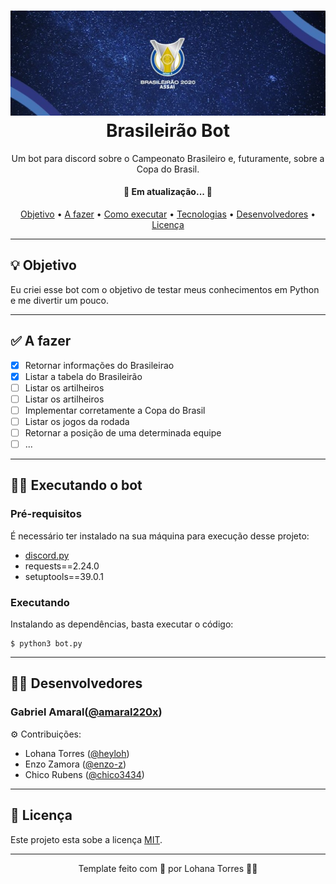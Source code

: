 <h1 align="center">
    <img alt="nome" title="nome" src="./assets/banner.jpeg"/>
    Brasileirão Bot
</h1>

<p align="center">Um bot para discord sobre o Campeonato Brasileiro e, futuramente, sobre a Copa do Brasil.</p>

<h4 align="center"> 
	🚧  Em atualização...  🚧
</h4>

<p align="center">
 <a href="#-objetivo">Objetivo</a> •
 <a href="#-afazer">A fazer</a> •
 <a href="#-executando-o-nomeaqui">Como executar</a> • 
 <a href="#-tecnologias">Tecnologias</a> •  
 <a href="#-desenvolvedores">Desenvolvedores</a> • 
 <a href="#-licença">Licença</a>
</p>

---

## 💡 Objetivo

Eu criei esse bot com o objetivo de testar meus conhecimentos em Python e me divertir um pouco. 

---

## ✅ A fazer 
- [x] Retornar informações do Brasileirao
- [x] Listar a tabela do Brasileirão 
- [ ] Listar os artilheiros
- [ ] Listar os artilheiros
- [ ] Implementar corretamente a Copa do Brasil 
- [ ] Listar os jogos da rodada 
- [ ] Retornar a posição de uma determinada equipe
- [ ] ...
---

## 👨‍🔧 Executando o bot 

### Pré-requisitos

É necessário ter instalado na sua máquina para execução desse projeto:
- <a href='https://github.com/Rapptz/discord.py'>discord.py</a>
- requests==2.24.0
- setuptools==39.0.1

### Executando

Instalando as dependências, basta executar o código:
```
$ python3 bot.py
```

---

## 👨‍💻 Desenvolvedores

### Gabriel Amaral([@amaral220x](https://github.com/amaral220x))
⚙️ Contribuições:
 - Lohana Torres ([@heyloh](https://github.com/heyloh))
 - Enzo Zamora ([@enzo-z](https://github.com/enzo-z))
 - Chico Rubens ([@chico3434](https://github.com/chico3434))

---

## 📝 Licença

Este projeto esta sobe a licença [MIT](./LICENSE).

---

<p align="center"> Template feito com 💙 por Lohana Torres 👋🏽</p>
